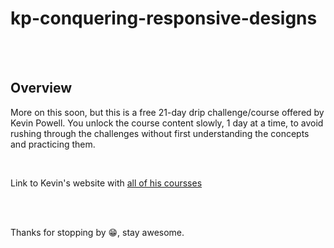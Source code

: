# kp-conquering-responsive-designs

<br>
<br>

## Overview

More on this soon, but this is a free 21-day drip challenge/course offered by Kevin Powell. You unlock the course content slowly, 1 day at a time, to avoid rushing through the challenges without first understanding the concepts and practicing them.

<br>

Link to Kevin's website with [all of his coursses](https://www.kevinpowell.co/courses/)

<br>
<br>

Thanks for stopping by 😁, stay awesome.
